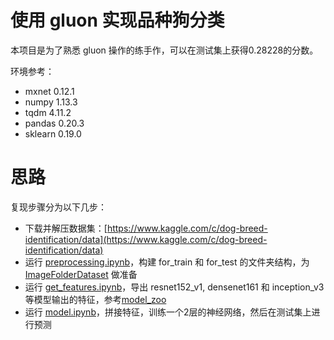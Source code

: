 # 使用 gluon 实现品种狗分类

本项目是为了熟悉 gluon 操作的练手作，可以在测试集上获得0.28228的分数。

环境参考：

* mxnet 0.12.1
* numpy 1.13.3
* tqdm 4.11.2
* pandas 0.20.3
* sklearn 0.19.0

# 思路

复现步骤分为以下几步：

* 下载并解压数据集：[https://www.kaggle.com/c/dog-breed-identification/data](https://www.kaggle.com/c/dog-breed-identification/data)
* 运行 [preprocessing.ipynb](preprocessing.ipynb)，构建 for_train 和 for_test 的文件夹结构，为 [ImageFolderDataset](https://mxnet.incubator.apache.org/api/python/gluon/data.html?highlight=imagefolderdataset#mxnet.gluon.data.vision.ImageFolderDataset) 做准备
* 运行 [get_features.ipynb](get_features.ipynb)，导出 resnet152_v1, densenet161 和 inception_v3 等模型输出的特征，参考[model_zoo](https://mxnet.incubator.apache.org/versions/master/api/python/gluon/model_zoo.html)
* 运行 [model.ipynb](model.ipynb)，拼接特征，训练一个2层的神经网络，然后在测试集上进行预测
